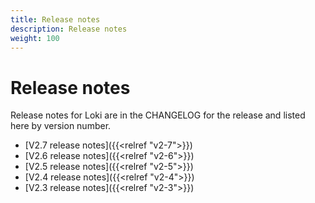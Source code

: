 ```yaml
---
title: Release notes
description: Release notes
weight: 100
---
```

# Release notes

Release notes for Loki are in the CHANGELOG for the release and
listed here by version number.

- [V2.7 release notes]({{<relref "v2-7">}})
- [V2.6 release notes]({{<relref "v2-6">}})
- [V2.5 release notes]({{<relref "v2-5">}})
- [V2.4 release notes]({{<relref "v2-4">}})
- [V2.3 release notes]({{<relref "v2-3">}})
